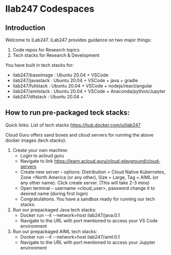 # Ilab247 Codespaces

## Introduction

Welcome to iLab247.  iLab247 provides guidance on two major things:

1. Code repos for Research topics  
2. Tech stacks for Research & Development

You have built in tech stacks for:

- ilab247/baseimage : Ubuntu 20.04 + VSCode 
- ilab247/javastack : Ubuntu 20.04 + VSCode + java + gradle
- ilab247/fullstack : Ubuntu 20.04 + VSCode + nodejs/react/angular
- ilab247/aimlstack : Ubuntu 20.04 + VSCode + Anaconda/python/Jupyter 
- ilab247/dltstack : Ubuntu 20.04 + 

## How to run pre-packaged teck stacks:

Quick links: List of tech stacks https://hub.docker.com/u/ilab247 

Cloud Guru offers sand boxes and cloud servers for running the above docker images (tech stacks):
1.	Create your own machine:
    * Login to acloud.guru 
    * Navigate to link https://learn.acloud.guru/cloud-playground/cloud-servers 
    * Create new server – options: Distribution = Cloud Native Kubernetes, Zone =North America (or any other), Size = Large, Tag = AIML (or any other name).  Click create server.  (This will take 2-3 mins)
    * Open terminal – username <cloud_user>, password <listed in the page>  change it to desired name (during first login)
    * Congratulations.  You have a sandbox ready for running our tech stacks.
2.	Run our prepackaged Java tech stacks:
    * Docker run --it --network=host ilab247/java:0.1
    * Navigate to the URL with port mentioned to access your VS Code environment
3.	Run our prepackaged AIML tech stacks:
    * Docker run --it --network=host ilab247/aiml:0.1
    * Navigate to the URL with port mentioned to access your Jupyter environment 
